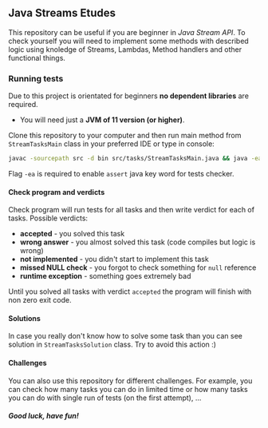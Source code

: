 ## Java Streams Etudes

This repository can be useful if you are beginner in _Java Stream API_. 
To check yourself you will need to implement some methods with described
logic using knoledge of Streams, Lambdas, Method handlers and other 
functional things.

### Running tests

Due to this project is orientated for beginners **no dependent libraries** are required.

* You will need just a **JVM of 11 version (or higher)**.

Clone this repository to your computer and then run main method from `StreamTasksMain` class in your preferred IDE or type in console:

```bash
javac -sourcepath src -d bin src/tasks/StreamTasksMain.java && java -ea -cp bin tasks.StreamTasksMain
```

Flag `-ea` is required to enable `assert` java key word for tests checker.

#### Check program and verdicts

Check program will run tests for all tasks and then write verdict for each of tasks.
Possible verdicts:

* **accepted** - you solved this task
* **wrong answer** - you almost solved this task (code compiles but logic is wrong)
* **not implemented** - you didn't start to implement this task
* **missed NULL check** - you forgot to check something for `null` reference
* **runtime exception** - something goes extremely bad

Until you solved all tasks with verdict `accepted` the program will finish with non zero exit code.

#### Solutions

In case you really don't know how to solve some task than you can see solution in `StreamTasksSolution` class.
Try to avoid this action :)

#### Challenges

You can also use this repository for different challenges. 
For example, you can check how many tasks you can do in limited time 
or how many tasks you can do with single run of tests (on the first attempt), ...

##### Good luck, have fun!
